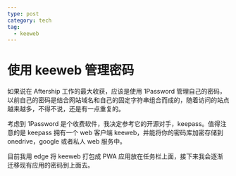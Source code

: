 ```yaml
---
type: post
category: tech
tag:
  - keeweb
---
```


# 使用 keeweb 管理密码

如果说在 Aftership 工作的最大收获，应该是使用 1Password 管理自己的密码，以前自己的密码是结合网站域名和自己的固定字符串组合而成的，随着访问的站点越来越多，不得不说，还是有一点重复的。

考虑到 1Password 是个收费软件，我决定参考它的开源对手，keepass。值得注意的是 keepass 拥有一个 web 客户端 keeweb，并能将你的密码库加密存储到 onedrive，google 或者私人 web 服务中。

目前我用 edge 将 keeweb 打包成 PWA 应用放在任务栏上面，接下来我会逐渐迁移现有应用的密码到上面去。

